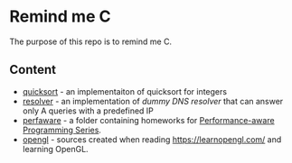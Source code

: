 # Remind me C

The purpose of this repo is to remind me C.

## Content

- [quicksort](https://github.com/jprukner/remindmec/blob/master/quicksort) - an implementaiton of quicksort for integers
- [resolver](https://github.com/jprukner/remindmec/blob/master/resolver) - an implementation of *dummy DNS resolver* that can answer only A queries with a predefined IP
- [perfaware](https://github.com/jprukner/remindmec/blob/master/perfaware) - a folder containing homeworks for [Performance-aware Programming Series](https://www.computerenhance.com/).
- [opengl](https://github.com/jprukner/remindmec/blob/master/opengl) - sources created when reading  https://learnopengl.com/ and learning OpenGL.
